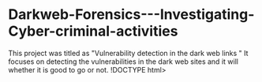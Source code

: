 # Darkweb-Forensics---Investigating-Cyber-criminal-activities
This project was titled as "Vulnerability detection in the dark web links " It focuses on detecting the vulnerabilities in the dark web sites and it will whether it is good to go or not.
!DOCTYPE html>
<html lang="en">
<head>
    <meta charset="UTF-8">
    <meta name="viewport" content="width=device-width, initial-scale=1.0">
    <title>Batch Processing - Dark Web Analyzer</title>
    <style>
        :root {
            --tor-purple: #7d4698;
            --tor-dark: #1a1a1a;
            --tor-darker: #121212;
            --tor-medium: #2a2a2a;
            --tor-light: #3a3a3a;
            --tor-text: #e0e0e0;
            --tor-accent: #9966cc;
            --tor-highlight: #56347c;
            --high-risk: #ff4d4d;
            --medium-risk: #ffa64d;
            --low-risk: #6bc25d;
        }
        
        body { 
            font-family: 'Segoe UI', Arial, sans-serif; 
            margin: 0; 
            padding: 0; 
            background-color: var(--tor-darker); 
            color: var(--tor-text);
        }
        
        .navbar {
            background-color: var(--tor-dark);
            padding: 15px 20px;
            display: flex;
            justify-content: space-between;
            align-items: center;
            box-shadow: 0 2px 10px rgba(0,0,0,0.5);
        }
        
        .logo {
            font-size: 22px;
            font-weight: bold;
            color: var(--tor-accent);
        }
        
        .nav-links {
            display: flex;
            gap: 20px;
        }
        
        .nav-links a {
            color: var(--tor-text);
            text-decoration: none;
            padding: 8px 12px;
            border-radius: 4px;
            transition: background-color 0.2s;
        }
        
        .nav-links a:hover {
            background-color: var(--tor-medium);
        }
        
        .nav-links a.active {
            background-color: var(--tor-purple);
            color: white;
        }
        
        .container {
            max-width: 1200px;
            margin: 20px auto;
            padding: 0 20px;
        }
        
        .page-header {
            display: flex;
            justify-content: space-between;
            align-items: center;
            margin-bottom: 30px;
        }
        
        .page-title {
            font-size: 24px;
            font-weight: bold;
        }
        
        .batch-grid {
            display: grid;
            grid-template-columns: repeat(auto-fill, minmax(300px, 1fr));
            gap: 20px;
        }
        
        .batch-card {
            background-color: var(--tor-dark);
            border-radius: 8px;
            padding: 20px;
            box-shadow: 0 4px 10px rgba(0,0,0,0.3);
            border: 1px solid var(--tor-light);
            display: flex;
            flex-direction: column;
        }
        
        .batch-header {
            margin-bottom: 15px;
            border-bottom: 1px solid var(--tor-light);
            padding-bottom: 10px;
        }
        
        .batch-id {
            font-size: 14px;
            color: #aaa;
            margin-bottom: 5px;
        }
        
        .batch-date {
            font-size: 14px;
            color: var(--tor-accent);
        }
        
        .batch-progress {
            margin: 15px 0;
            height: 10px;
            background-color: var(--tor-medium);
            border-radius: 5px;
            overflow: hidden;
        }
        
        .batch-progress-bar {
            height: 100%;
            background-color: var(--tor-accent);
            border-radius: 5px;
        }
        
        .batch-stats {
            display: flex;
            justify-content: space-between;
            margin-bottom: 15px;
        }
        
        .batch-stat {
            display: flex;
            flex-direction: column;
            align-items: center;
        }
        
        .batch-stat-value {
            font-size: 24px;
            font-weight: bold;
        }
        
        .batch-stat-label {
            font-size: 12px;
            color: #aaa;
            text-transform: uppercase;
        }
        
        .batch-footer {
            margin-top: auto;
            display: flex;
            justify-content: space-between;
            padding-top: 15px;
            border-top: 1px solid var(--tor-light);
        }
        
        .btn {
            background-color: var(--tor-medium);
            color: var(--tor-text);
            border: none;
            padding: 8px 12px;
            border-radius: 4px;
            cursor: pointer;
            text-decoration: none;
            font-size: 14px;
            display: inline-block;
        }
        
        .btn:hover {
            background-color: var(--tor-light);
        }
        
        .btn-primary {
            background-color: var(--tor-accent);
            color: white;
        }
        
        .btn-primary:hover {
            background-color: var(--tor-highlight);
        }
        
        .status-badge {
            display: inline-block;
            padding: 4px 8px;
            border-radius: 4px;
            font-size: 12px;
            font-weight: bold;
            color: white;
        }
        
        .status-pending {
            background-color: var(--tor-accent);
        }
        
        .status-processing {
            background-color: var(--medium-risk);
        }
        
        .status-completed {
            background-color: var(--low-risk);
        }
        
        .status-failed {
            background-color: var(--high-risk);
        }
        
        .new-batch {
            background-color: var(--tor-dark);
            border-radius: 8px;
            padding: 20px;
            box-shadow: 0 4px 10px rgba(0,0,0,0.3);
            margin-bottom: 30px;
            border: 1px solid var(--tor-light);
        }
        
        .new-batch-header {
            font-size: 18px;
            font-weight: bold;
            margin-bottom: 20px;
            color: var(--tor-accent);
        }
        
        .new-batch-form {
            display: flex;
            flex-direction: column;
            gap: 15px;
        }
        
        .new-batch-form textarea {
            padding: 12px;
            background-color: var(--tor-medium);
            color: var(--tor-text);
            border: 1px solid var(--tor-light);
            border-radius: 4px;
            height: 150px;
            resize: vertical;
            font-family: inherit;
        }
        
        .no-data {
            text-align: center;
            padding: 40px;
            background-color: var(--tor-dark);
            border-radius: 8px;
            margin-top: 40px;
            color: #888;
        }
        
        .form-actions {
            display: flex;
            justify-content: flex-end;
            gap: 10px;
        }

        /* Dynamic cybersecurity background with cursor effects */
        #particles-js {
            position: fixed;
            width: 100%;
            height: 100%;
            top: 0;
            left: 0;
            z-index: -1;
        }

        .cursor-follower {
            position: fixed;
            width: 200px;
            height: 200px;
            background: radial-gradient(circle, rgba(153, 102, 204, 0.3) 0%, rgba(153, 102, 204, 0) 70%);
            border-radius: 50%;
            pointer-events: none;
            transform: translate(-50%, -50%);
            z-index: -1;
            animation: pulse-cursor 2s infinite;
            mix-blend-mode: screen;
        }

        .data-lines {
            position: fixed;
            top: 0;
            left: 0;
            width: 100%;
            height: 100%;
            z-index: -2;
            overflow: hidden;
        }

        .data-line {
            position: absolute;
            height: 1px;
            width: 100%;
            background-image: linear-gradient(to right, 
                transparent, 
                rgba(153, 102, 204, 0.1), 
                rgba(153, 102, 204, 0.2), 
                rgba(153, 102, 204, 0.1), 
                transparent);
            animation-name: data-line-animation;
            animation-timing-function: linear;
            animation-iteration-count: infinite;
            box-shadow: 0 0 5px rgba(153, 102, 204, 0.5);
        }

        @keyframes data-line-animation {
            0% { transform: translateY(-200%); }
            100% { transform: translateY(200vh); }
        }

        .digital-rain {
            position: fixed;
            top: 0;
            left: 0;
            width: 100%;
            height: 100%;
            z-index: -3;
            color: rgba(153, 102, 204, 0.1);
            font-family: monospace;
            font-size: 14px;
            overflow: hidden;
            pointer-events: none;
        }

        .digital-rain .rain-column {
            position: absolute;
            top: -20%;
            animation-name: digital-rain-animation;
            animation-timing-function: linear;
            animation-iteration-count: infinite;
            text-align: center;
        }

        @keyframes digital-rain-animation {
            0% { transform: translateY(-100%); }
            100% { transform: translateY(200vh); }
        }

        @keyframes pulse-cursor {
            0% { opacity: 0.2; transform: translate(-50%, -50%) scale(1); }
            50% { opacity: 0.4; transform: translate(-50%, -50%) scale(1.5); }
            100% { opacity: 0.2; transform: translate(-50%, -50%) scale(1); }
        }
    </style>
</head>
<body>
    <!-- Dynamic background elements -->
    <div id="particles-js"></div>
    <div class="cursor-follower"></div>
    <div class="data-lines"></div>
    <div class="digital-rain"></div>

    <div class="navbar">
        <div class="logo">🧅 DARK WEB ANALYZER</div>
        <div class="nav-links">
            <a href="/"><i class="fas fa-home"></i> Home</a>
            <a href="/dashboard"><i class="fas fa-chart-line"></i> Dashboard</a>
            <a href="/history"><i class="fas fa-history"></i> History</a>
            <a href="/batch" class="active"><i class="fas fa-tasks"></i> Batch</a>
            <a href="/vulnerability"><i class="fas fa-shield-alt"></i> Vulnerability</a>
        </div>
    </div>
    
    <div class="container">
        <div class="page-header">
            <div class="page-title">Batch Processing</div>
        </div>
        
        <div class="new-batch">
            <div class="new-batch-header">New Batch Analysis</div>
            <form class="new-batch-form" method="POST" action="/">
                <textarea name="batch_urls" placeholder="Enter one .onion URL per line (e.g., http://example.onion)"></textarea>
                <div class="form-actions">
                    <button type="submit" class="btn btn-primary">Start Batch Analysis</button>
                </div>
            </form>
        </div>
        
        {% if not batch_jobs or batch_jobs|length == 0 %}
            <div class="no-data">
                <h2>No Batch Jobs</h2>
                <p>You haven't created any batch analysis jobs yet.</p>
            </div>
        {% else %}
            <div class="batch-grid">
                {% for batch in batch_jobs %}
                    <div class="batch-card">
                        <div class="batch-header">
                            <div class="batch-id">ID: {{ batch.id[:8] }}...</div>
                            <div class="batch-date">{{ batch.created }}</div>
                            
                            {% if batch.status == "pending" %}
                                <span class="status-badge status-pending">Pending</span>
                            {% elif batch.status == "processing" %}
                                <span class="status-badge status-processing">Processing</span>
                            {% elif batch.status == "completed" %}
                                <span class="status-badge status-completed">Completed</span>
                            {% else %}
                                <span class="status-badge status-failed">Failed</span>
                            {% endif %}
                        </div>
                        
                        <div class="batch-progress">
                            <div class="batch-progress-bar" 
                                 data-processed="{{ batch.processed_urls }}" 
                                 data-total="{{ batch.total_urls }}"
                                 style="width: 0%"></div>
                        </div>
                        
                        <div class="batch-stats">
                            <div class="batch-stat">
                                <div class="batch-stat-value">{{ batch.total_urls }}</div>
                                <div class="batch-stat-label">Total URLs</div>
                            </div>
                            
                            <div class="batch-stat">
                                <div class="batch-stat-value">{{ batch.processed_urls }}</div>
                                <div class="batch-stat-label">Processed</div>
                            </div>
                            
                            <div class="batch-stat">
                                <div class="batch-stat-value percentage-display" 
                                     data-processed="{{ batch.processed_urls }}" 
                                     data-total="{{ batch.total_urls }}">0%</div>
                                <div class="batch-stat-label">Complete</div>
                            </div>
                        </div>
                        
                        <div class="batch-footer">
                            <a href="/batch/{{ batch.id }}" class="btn btn-primary">View Details</a>
                            
                            {% if batch.status != "completed" %}
                                <form method="POST" action="/batch/{{ batch.id }}">
                                    <button type="submit" class="btn">Process Next</button>
                                </form>
                            {% endif %}
                        </div>
                    </div>
                {% endfor %}
            </div>
        {% endif %}
    </div>

<script>
    // Calculate and set progress bar widths and percentages
    document.addEventListener('DOMContentLoaded', function() {
        // Update progress bars
        var progressBars = document.querySelectorAll('.batch-progress-bar');
        progressBars.forEach(function(bar) {
            var processed = parseInt(bar.getAttribute('data-processed'));
            var total = parseInt(bar.getAttribute('data-total'));
            var percentage = total > 0 ? Math.floor((processed / total) * 100) : 0;
            bar.style.width = percentage + '%';
        });
        
        // Update percentage displays
        var percentageDisplays = document.querySelectorAll('.percentage-display');
        percentageDisplays.forEach(function(display) {
            var processed = parseInt(display.getAttribute('data-processed'));
            var total = parseInt(display.getAttribute('data-total'));
            var percentage = total > 0 ? Math.floor((processed / total) * 100) : 0;
            display.textContent = percentage + '%';
        });

        // Initialize dynamic background
        initDynamicBackground();
    });

    // Initialize dynamic background effects
    function initDynamicBackground() {
        // Load particles.js script if not already loaded
        if (typeof particlesJS === 'undefined') {
            const script = document.createElement('script');
            script.src = 'https://cdn.jsdelivr.net/particles.js/2.0.0/particles.min.js';
            script.onload = setupParticles;
            document.head.appendChild(script);
        } else {
            setupParticles();
        }
        
        // Initialize cursor follower
        const cursorFollower = document.querySelector('.cursor-follower');
        document.addEventListener('mousemove', (e) => {
            cursorFollower.style.left = e.clientX + 'px';
            cursorFollower.style.top = e.clientY + 'px';
        });
        
        // Create data lines
        const dataLines = document.querySelector('.data-lines');
        for (let i = 0; i < 15; i++) {
            const line = document.createElement('div');
            line.classList.add('data-line');
            line.style.top = Math.random() * 100 + 'vh';
            line.style.animationDuration = (Math.random() * 8 + 5) + 's';
            line.style.opacity = Math.random() * 0.5 + 0.1;
            dataLines.appendChild(line);
        }
        
        // Create digital rain
        const digitalRain = document.querySelector('.digital-rain');
        const characters = '01アイウエオカキクケコサシスセソタチツテトナニヌネノハヒフヘホマミムメモヤユヨラリルレロワヲン';
        
        for (let i = 0; i < 30; i++) {
            const column = document.createElement('div');
            column.classList.add('rain-column');
            column.style.left = (Math.random() * 100) + 'vw';
            column.style.animationDuration = (Math.random() * 10 + 10) + 's';
            column.style.opacity = Math.random() * 0.3 + 0.1;
            
            const columnLength = Math.floor(Math.random() * 20 + 10);
            let columnHtml = '';
            
            for (let j = 0; j < columnLength; j++) {
                const charIndex = Math.floor(Math.random() * characters.length);
                columnHtml += characters.charAt(charIndex) + '<br>';
            }
            
            column.innerHTML = columnHtml;
            digitalRain.appendChild(column);
        }
    }
    
    function setupParticles() {
        particlesJS('particles-js', {
            "particles": {
                "number": {
                    "value": 40,
                    "density": {
                        "enable": true,
                        "value_area": 800
                    }
                },
                "color": {
                    "value": "#9966cc"
                },
                "shape": {
                    "type": "circle",
                    "stroke": {
                        "width": 0,
                        "color": "#000000"
                    }
                },
                "opacity": {
                    "value": 0.2,
                    "random": true,
                    "anim": {
                        "enable": true,
                        "speed": 1,
                        "opacity_min": 0.1,
                        "sync": false
                    }
                },
                "size": {
                    "value": 3,
                    "random": true,
                    "anim": {
                        "enable": true,
                        "speed": 2,
                        "size_min": 0.1,
                        "sync": false
                    }
                },
                "line_linked": {
                    "enable": true,
                    "distance": 150,
                    "color": "#7d4698",
                    "opacity": 0.2,
                    "width": 1
                },
                "move": {
                    "enable": true,
                    "speed": 1,
                    "direction": "none",
                    "random": true,
                    "straight": false,
                    "out_mode": "out",
                    "bounce": false,
                    "attract": {
                        "enable": true,
                        "rotateX": 600,
                        "rotateY": 1200
                    }
                }
            },
            "interactivity": {
                "detect_on": "canvas",
                "events": {
                    "onhover": {
                        "enable": true,
                        "mode": "grab"
                    },
                    "onclick": {
                        "enable": true,
                        "mode": "push"
                    },
                    "resize": true
                },
                "modes": {
                    "grab": {
                        "distance": 140,
                        "line_linked": {
                            "opacity": 0.5
                        }
                    },
                    "push": {
                        "particles_nb": 3
                    }
                }
            },
            "retina_detect": true
        });
    }
</script>
</body>
</html> 

